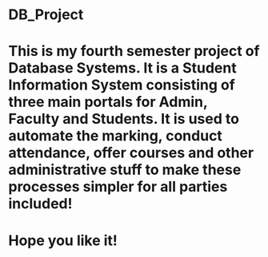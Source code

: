 # DB_Project

# This is my fourth semester project of Database Systems. It is a Student Information System consisting of three main portals for Admin, Faculty and Students. It is used to automate the marking, conduct attendance, offer courses and other administrative stuff to make these processes simpler for all parties included!

# Hope you like it!
